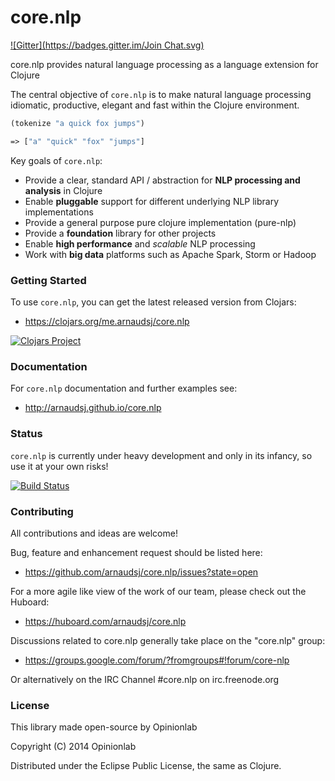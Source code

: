 core.nlp
========
[![Gitter](https://badges.gitter.im/Join Chat.svg)](https://gitter.im/arnaudsj/core.nlp?utm_source=badge&utm_medium=badge&utm_campaign=pr-badge&utm_content=badge)

core.nlp provides natural language processing as a language extension for Clojure

The central objective of `core.nlp` is to make natural language processing
idiomatic, productive, elegant and fast within the Clojure environment.

```clojure
(tokenize "a quick fox jumps")

=> ["a" "quick" "fox" "jumps"]

```

Key goals of `core.nlp`:

 - Provide a clear, standard API / abstraction for **NLP processing and analysis** in Clojure
 - Enable **pluggable** support for different underlying NLP library implementations
 - Provide a general purpose pure clojure implementation (pure-nlp)
 - Provide a **foundation** library for other projects
 - Enable **high performance** and *scalable* NLP processing
 - Work with **big data** platforms such as Apache Spark, Storm or Hadoop

### Getting Started

To use `core.nlp`, you can get the latest released version from Clojars:

 - https://clojars.org/me.arnaudsj/core.nlp

[![Clojars Project](http://clojars.org/me.arnaudsj/core.nlp/latest-version.svg)](http://clojars.org/me.arnaudsj/core.nlp)

### Documentation

For `core.nlp` documentation and further examples see:

 - http://arnaudsj.github.io/core.nlp

### Status

`core.nlp` is currently under heavy development and only in its infancy, so use it at your own risks!

[![Build Status](https://travis-ci.org/arnaudsj/core.nlp.svg)](https://travis-ci.org/arnaudsj/core.nlp)

### Contributing

All contributions and ideas are welcome!

Bug, feature and enhancement request should be listed here:

 - https://github.com/arnaudsj/core.nlp/issues?state=open

For a more agile like view of the work of our team, please check out the Huboard:

 - https://huboard.com/arnaudsj/core.nlp

Discussions related to core.nlp generally take place on the "core.nlp" group:

 - https://groups.google.com/forum/?fromgroups#!forum/core-nlp

Or alternatively on the IRC Channel #core.nlp on irc.freenode.org

### License

This library made open-source by Opinionlab

Copyright (C) 2014 Opinionlab

Distributed under the Eclipse Public License, the same as Clojure.



